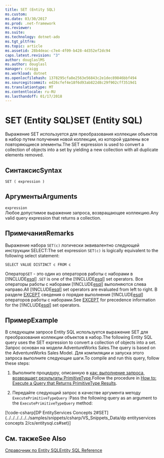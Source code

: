 ```yaml
---
title: SET (Entity SQL)
ms.custom: 
ms.date: 03/30/2017
ms.prod: .net-framework
ms.reviewer: 
ms.suite: 
ms.technology: dotnet-ado
ms.tgt_pltfrm: 
ms.topic: article
ms.assetid: 28b4deac-c7e4-4f09-b428-4d352ef2dc94
caps.latest.revision: "3"
author: douglaslMS
ms.author: douglasl
manager: craigg
ms.workload: dotnet
ms.openlocfilehash: 1378295cfa8e2563e56843c2e1dec89846bbf494
ms.sourcegitcommit: ed26cfef4e18f6d93ab822d8c29f902cff3519d1
ms.translationtype: MT
ms.contentlocale: ru-RU
ms.lasthandoff: 01/17/2018
---
```

# <a name="set-entity-sql"></a><span data-ttu-id="9b7d8-102">SET (Entity SQL)</span><span class="sxs-lookup"><span data-stu-id="9b7d8-102">SET (Entity SQL)</span></span>
<span data-ttu-id="9b7d8-103">Выражение SET используется для преобразования коллекции объектов в набор путем получения новой коллекции, из которой удалены все повторяющиеся элементы.</span><span class="sxs-lookup"><span data-stu-id="9b7d8-103">The SET expression is used to convert a collection of objects into a set by yielding a new collection with all duplicate elements removed.</span></span>  
  
## <a name="syntax"></a><span data-ttu-id="9b7d8-104">Синтаксис</span><span class="sxs-lookup"><span data-stu-id="9b7d8-104">Syntax</span></span>  
  
```  
SET ( expression )  
```  
  
## <a name="arguments"></a><span data-ttu-id="9b7d8-105">Аргументы</span><span class="sxs-lookup"><span data-stu-id="9b7d8-105">Arguments</span></span>  
 `expression`  
 <span data-ttu-id="9b7d8-106">Любое допустимое выражение запроса, возвращающее коллекцию.</span><span class="sxs-lookup"><span data-stu-id="9b7d8-106">Any valid query expression that returns a collection.</span></span>  
  
## <a name="remarks"></a><span data-ttu-id="9b7d8-107">Примечания</span><span class="sxs-lookup"><span data-stu-id="9b7d8-107">Remarks</span></span>  
 <span data-ttu-id="9b7d8-108">Выражение набора `SET(c)` логически эквивалентно следующей инструкции SELECT:</span><span class="sxs-lookup"><span data-stu-id="9b7d8-108">The set expression `SET(c)` is logically equivalent to the following select statement:</span></span>  
  
```  
SELECT VALUE DISTINCT c FROM c  
```  
  
 <span data-ttu-id="9b7d8-109">Оператор`SET` - это один из операторов работы с наборами в [!INCLUDE[esql](../../../../../../includes/esql-md.md)] .</span><span class="sxs-lookup"><span data-stu-id="9b7d8-109">`SET` is one of the [!INCLUDE[esql](../../../../../../includes/esql-md.md)] set operators.</span></span> <span data-ttu-id="9b7d8-110">Все операторы работы с наборами [!INCLUDE[esql](../../../../../../includes/esql-md.md)] выполняются слева направо.</span><span class="sxs-lookup"><span data-stu-id="9b7d8-110">All [!INCLUDE[esql](../../../../../../includes/esql-md.md)] set operators are evaluated from left to right.</span></span> <span data-ttu-id="9b7d8-111">В разделе [EXCEPT](../../../../../../docs/framework/data/adonet/ef/language-reference/except-entity-sql.md) сведения о порядке выполнения [!INCLUDE[esql](../../../../../../includes/esql-md.md)] операторов работы с наборами.</span><span class="sxs-lookup"><span data-stu-id="9b7d8-111">See [EXCEPT](../../../../../../docs/framework/data/adonet/ef/language-reference/except-entity-sql.md) for precedence information for the [!INCLUDE[esql](../../../../../../includes/esql-md.md)] set operators.</span></span>  
  
## <a name="example"></a><span data-ttu-id="9b7d8-112">Пример</span><span class="sxs-lookup"><span data-stu-id="9b7d8-112">Example</span></span>  
 <span data-ttu-id="9b7d8-113">В следующем запросе Entity SQL используется выражение SET для преобразования коллекции объектов в набор.</span><span class="sxs-lookup"><span data-stu-id="9b7d8-113">The following Entity SQL query uses the SET expression to convert a collection of objects into a set.</span></span> <span data-ttu-id="9b7d8-114">Запрос основан на модели AdventureWorks Sales.</span><span class="sxs-lookup"><span data-stu-id="9b7d8-114">The query is based on the AdventureWorks Sales Model.</span></span> <span data-ttu-id="9b7d8-115">Для компиляции и запуска этого запроса выполните следующие шаги.</span><span class="sxs-lookup"><span data-stu-id="9b7d8-115">To compile and run this query, follow these steps:</span></span>  
  
1.  <span data-ttu-id="9b7d8-116">Выполните процедуру, описанную в [как: выполнение запроса, возвращает результаты PrimitiveType](../../../../../../docs/framework/data/adonet/ef/how-to-execute-a-query-that-returns-primitivetype-results.md).</span><span class="sxs-lookup"><span data-stu-id="9b7d8-116">Follow the procedure in [How to: Execute a Query that Returns PrimitiveType Results](../../../../../../docs/framework/data/adonet/ef/how-to-execute-a-query-that-returns-primitivetype-results.md).</span></span>  
  
2.  <span data-ttu-id="9b7d8-117">Передайте следующий запрос в качестве аргумента методу `ExecutePrimitiveTypeQuery` :</span><span class="sxs-lookup"><span data-stu-id="9b7d8-117">Pass the following query as an argument to the `ExecutePrimitiveTypeQuery` method:</span></span>  
  
 [!code-csharp[DP EntityServices Concepts 2#SET](../../../../../../samples/snippets/csharp/VS_Snippets_Data/dp entityservices concepts 2/cs/entitysql.cs#set)]  
  
## <a name="see-also"></a><span data-ttu-id="9b7d8-118">См. также</span><span class="sxs-lookup"><span data-stu-id="9b7d8-118">See Also</span></span>  
 [<span data-ttu-id="9b7d8-119">Справочник по Entity SQL</span><span class="sxs-lookup"><span data-stu-id="9b7d8-119">Entity SQL Reference</span></span>](../../../../../../docs/framework/data/adonet/ef/language-reference/entity-sql-reference.md)
